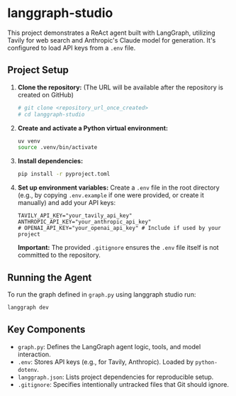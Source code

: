 # langgraph-studio

This project demonstrates a ReAct agent built with LangGraph, utilizing Tavily for web search and Anthropic's Claude model for generation. It's configured to load API keys from a `.env` file.

## Project Setup

1.  **Clone the repository:**
    (The URL will be available after the repository is created on GitHub)
    ```bash
    # git clone <repository_url_once_created>
    # cd langgraph-studio
    ```

2.  **Create and activate a Python virtual environment:**
    ```bash
    uv venv
    source .venv/bin/activate
    ```

3.  **Install dependencies:**
    ```bash
    pip install -r pyproject.toml
    ```

4.  **Set up environment variables:**
    Create a `.env` file in the root directory (e.g., by copying `.env.example` if one were provided, or create it manually) and add your API keys:
    ```env
    TAVILY_API_KEY="your_tavily_api_key"
    ANTHROPIC_API_KEY="your_anthropic_api_key"
    # OPENAI_API_KEY="your_openai_api_key" # Include if used by your project
    ```
    **Important:** The provided `.gitignore` ensures the `.env` file itself is not committed to the repository.

## Running the Agent

To run the graph defined in `graph.py` using langgraph studio run:
```bash
langgraph dev
```

## Key Components

-   `graph.py`: Defines the LangGraph agent logic, tools, and model interaction.
-   `.env`: Stores API keys (e.g., for Tavily, Anthropic). Loaded by `python-dotenv`.
-   `langgraph.json`: Lists project dependencies for reproducible setup.
-   `.gitignore`: Specifies intentionally untracked files that Git should ignore.
